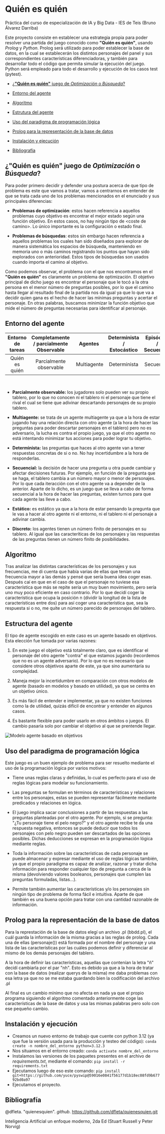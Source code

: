 # **Quién es quién**
Práctica del curso de especialización de IA y Big Data - IES de Teis (Bruno Álvarez Darriba)

Este proyecto consiste en establecer una estrategia propia para poder resolver una partida del juego conocido como **"Quién es quién"**, usando *Prolog* y *Python*. Prolog será utilizado para poder establecer la base de datos, en la cual se establecerán los distintos personajes del panel y sus correspondientes características diferenciadoras, y también para desarrollar todo el código que permita simular la ejecución del juego. Python será empleado para todo el desarrollo y ejecución de los casos test (pytest).

 * [¿**"Quién es quién"** juego de *Optimización* o *Búsqueda*?](#¿"Quién-es-quién"-juego-de-Optimización-o-Búsqueda?)

 * [Entorno del agente](#Entorno-del-agente)

 * [Algoritmo](#Algoritmo)

 * [Estrutura del agente](#Estructura-del-agente)
 
 * [Uso del paradigma de programación lógica](#Uso-del-paradigma-de-programación-lógica)

 * [Prolog para la representación de la base de datos](#Prolog-para-la-representación-de-la-base-de-datos)

 * [Instalación y ejecución](#Instalación-y-ejecución) 

 * [Bibliografía](#Bibliografía)


## ¿**"Quién es quién"** juego de *Optimización* o *Búsqueda*?
Para poder primero decidir y defender una postura acerca de que tipo de problema es este que vamos a tratar, vamos a centrarnos en entender de que se trata cada uno de los problemas mencionados en el enunciado y sus principales diferencias: 

- **Problemas de optimización**: estos hacen referencia a aquellos problemas cuyo objetivo es encontrar el mejor estado según una función objetivo. En estos casos, no hay ningún tipo de \<coste de camino>.
Lo único importante es la configuración o estado final.

- **Problemas de búsquedas**: estos sin embargo hacen referencia a aquellos problemas los cuales han sido diseñados para explorar de manera sistemática los espacios de búsqueda, manteniendo en memoria uno o más caminos registrando los puntos que hayan sido explorados con anterioridad. Estos tipos de búsquedas son usados cuando importa el camino al objetivo. 


Como podemos observar, el problema con el que nos encontramos en el **"Quién es quién"** es claramente un problema de optimización. El objetivo principal de dicho juego es encontrar el personaje que le tocó a la otra persona en el menor número de preguntas posibles, por lo que el camino hasta llegar al resultado final de la partida nos da igual ya que lo que va a decidir quien gana es el hecho de hacer las mínimas preguntas y acertar el personaje. En otras palabras, buscamos minimizar la función objetivo que mide el número de preguntas necesarias para identificar al personaje. 

## Entorno del agente

Entorno de tareas | Completamente / parcialmente Observable| Agentes | Determinista / Estocástico | Episódico / Secuencial | Estático / Dinámico | Discreto / Continuo
:---: | :---: | :---: | :---: | :---: | :---: | :---: |
 Quién es quién | Parcialmente observable | Multiagente | Determinista | Secuencial | Estático | Discreto |

 <br>
 
 - **Parcialmente observable:** los jugadores solo pueden ver su propio tablero, por lo que no conocen ni el tablero ni el personaje que tiene el rival el cual se tiene que adivinar descartando personajes de su propio tablero.

 - **Multiagente:** se trata de un agente multiagente ya que a la hora de estar jugando hay una relación directa con otro agente (a la hora de hacer las preguntas para poder descartar personajes en el tablero) pero no es adversario, la lucha es contra el propio juego, ya que el otro agente no está intentando minimizar tus acciones para poder lograr tu objetivo.

- **Determinista:** las preguntas que haces al otro agente van a tener respuestas concretas de si o no. No hay incertidumbre a la hora de responderlas.

- **Secuencial:** la decisión de hacer una pregunta u otra puede cambiar y afectar decisiones futuras. Por ejemplo, en función de la pregunta que se haga, el tablero cambia a un número mayor o menor de personajes. Por lo que cada iteracción con el otro agente va a depender de la anterior. Aparte de lo dicho, es un juego que se lleva a cabo de forma secuencial a la hora de hacer las preguntas, existen turnos para que cada agente las lleve a cabo.

- **Estático:** es estático ya que a la hora de estar pensando la pregunta que le vas a hacer al otro agente ni el entorno, ni el tablero ni el personaje a adivinar cambia.

- **Discreto:** los agentes tienen un número finito de personajes en su tablero. Al igual que las caracteríticas de los personajes y las respuestas de las preguntas tienen un número finito de posibilidades.

## Algoritmo
Tras analizar las distintas características de los personajes y sus frecuencias, me di cuenta que había varias de ellas que tenían una frecuencia mayor a las demás y pensé que sería buena idea coger esas. Después caí en que en el caso de que el personaje no tuviese esa característica que más se repite sería un muy buen movimiento, pero sería uno muy poco eficiente en caso contrario. Por lo que decidí coger la característica que ocupa la posición n (dividir la longitud de la lista de características entre dos) para así coger una característica que, sea la respuesta si o no, me quite un número parecido de personajes del tablero. 



## Estructura del agente
El tipo de agente escogido en este caso es un agente basado en objetivos. Esta elección fue tomada por varias razones:

1. En este juego el objetivo está totalmente claro, que es identificar el personaje del otro agente "contra" el que estamos jugando (recordemos que no es un agente adversario). Por lo que no es necesario que considere otros objetivos aparte de este, ya que sino aumentaría su complejidad.

2. Maneja mejor la incertidumbre en comparación con otros modelos de agente (basado en modelos y basado en utilidad), ya que se centra en un objetivo único.

3. Es más fácil de entender e implementar, ya que no existen funciones como la de utilidad, quizás difícil de encontrar y entender en algunos casos.

4. Es bastante flexible para poder usarlo en otros ámbitos o juegos. El cambio pasaría solo por cambiar el objetivo al que se prentende llegar.

![Modelo agente basado en objetivos](./doc/Modelo_agente.png)


## Uso del paradigma de programación lógica
Este juego es un buen ejemplo de problema para ser resuelto mediante el uso de la programación lógica por varios motivos: 

- Tiene unas reglas claras y definidas, lo cual es perfecto para el uso de reglas lógicas para modelar su funcionamiento. 

- Las preguntas se formulan en términos de características y relaciones entre los personajes, estas se pueden representar fácilmente mediante predicados y relaciones en lógica.

- El juego implica sacar conclusiones a partir de las respuestas a las preguntas planteadas por el otro agente. Por ejemplo, si se pregunta: "¿Tu personaje tiene el pelo negro?" y el otro agente recibe te da una respuesta negativa, entonces se puede deducir que todos los personajes con pelo negro pueden ser descartados de las opciones posibles. Dichas deducciones se expresan en la programación lógica mediante reglas.

- Toda la información sobre las características de cada personaje se puede almacenar y expresar mediante el uso de reglas lógicas también, ya que el propio paradigma es capaz de analizar, razonar y tratar dicha información para responder cualquier tipo de pregunta a cerca de la misma (devolviendo valores booleanos, personajes que cumplen las preguntas formuladas, listas...).

- Permite también aumentar las características y/o los personajes sin ningún tipo de problema de forma fácil e intuitiva. Aparte de que también es una buena opción para tratar con una cantidad razonable de información.


## Prolog para la representación de la base de datos
Para la represtación de la base de datos elegí un archivo .pl (bbdd.pl), el cuál guarda la información de la misma gracias a las reglas de prolog. Cada una de ellas (personaje()) está formada por el nombre del personaje y una lista de las características por las cuáles podemos definir y diferenciar al mismo de los demás personajes del tablero.

A la hora de definir las características, aquellas que contenían la letra "ñ" decidí cambiarla por el par "nh". Esto es debido ya que a la hora de tratar con la base de datos (realizar querys de la misma) me daba problemas con esa letra ya que no se me estaba guardando bien la codificación del archivo .pl

Al final es un cambio mínimo que no afecta en nada ya que el propio programa siguiendo el algoritmo comentado anteriormente coge las características de la base de datos y usa las mismas palabras pero solo con ese pequeño cambio.

## Instalación y ejecución 
- Creamos un nuevo entorno de trabajo que cuente con python 3.12 (ya que fue la versión usada para la producción y testeo del código):
`conda create -n nombre_del_entorno python=3.12.3`
- Nos situamos en el entorno creado:
`conda activate nombre_del_entorno`
- Instalamos las versiones de los paquetes presentes en el archivo de *requirements.txt*, mediante el comando: `pip install -r requirements.txt`
- Ejecutamos luego de eso este comando: `pip install git+https://github.com/yuce/pyswip@59016e0841f56177d1b18ec08fd9b67792bd0a97`
- Ejecutamos el proyecto.

## Bibliografía
@dfleta. "quienesquien". _github_. https://github.com/dfleta/quienesquien.git

Inteligencia Artificial un enfoque moderno, 2da Ed (Stuart Russell y Peter Norvig)


